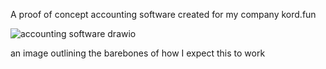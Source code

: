 A proof of concept accounting software created for my company kord.fun

![accounting software drawio](https://github.com/UsaidMalik/AccountingSoftware/assets/86303313/2bf2035f-f3cf-409a-834d-305d89c52ed9)

an image outlining the barebones of how I expect this to work
